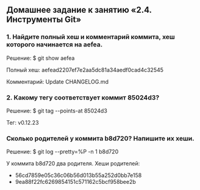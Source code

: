## Домашнее задание к занятию «2.4. Инструменты Git»

### 1. Найдите полный хеш и комментарий коммита, хеш которого начинается на aefea.
Решение:
$ git show aefea

Полный хеш: aefead2207ef7e2aa5dc81a34aedf0cad4c32545

Комментарий: Update CHANGELOG.md


### 2. Какому тегу соответствует коммит 85024d3?
Решение:
$ git tag --points-at 85024d3

Тег: v0.12.23

### Сколько родителей у коммита b8d720? Напишите их хеши.
Решение:
$ git log --pretty=%P -n 1 b8d720

У коммита b8d720 два родителя.
Хеши родителей: 
- 56cd7859e05c36c06b56d013b55a252d0bb7e158
- 9ea88f22fc6269854151c571162c5bcf958bee2b

